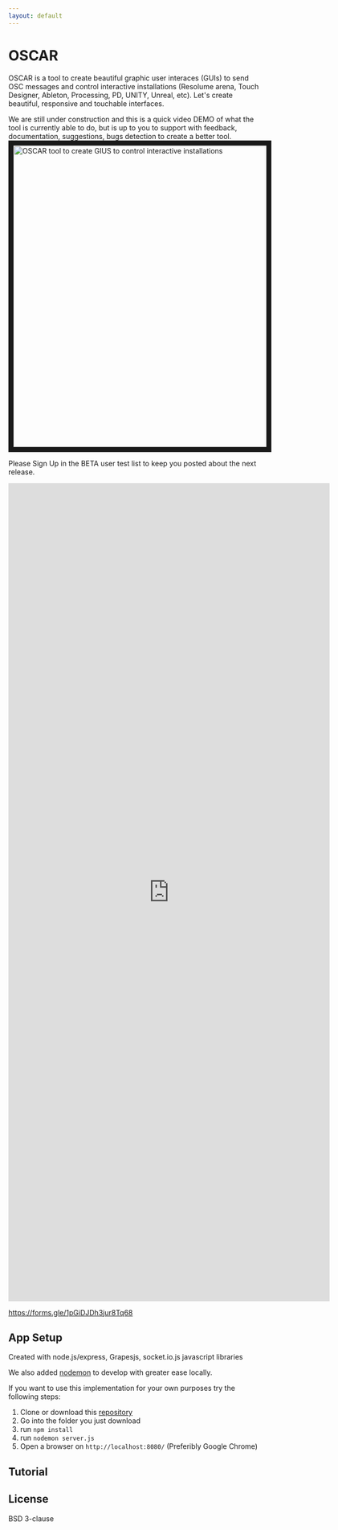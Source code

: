 ```yaml
---
layout: default
---
```


# OSCAR

OSCAR is a tool to create beautiful graphic user interaces (GUIs) to send OSC messages and control interactive installations (Resolume arena, Touch Designer, Ableton, Processing, PD, UNITY, Unreal, etc).
Let's create beautiful, responsive and touchable interfaces.

We are still under construction and this is a quick video DEMO of what the tool is currently able to do, but is up to you to support with feedback, documentation, suggestions, bugs detection to create a better tool. 
<a href="http://www.youtube.com/watch?feature=player_embedded&v=ZcW8zBWRLf0
" target="_blank"><img src="http://img.youtube.com/vi/ZcW8zBWRLf0/0.jpg" 
alt="OSCAR tool to create GIUS to control interactive installations" width="1200" height="600" border="10" /></a>

Please Sign Up in the BETA user test list to keep you posted about the next release.
<iframe src="https://docs.google.com/forms/d/e/1FAIpQLSdVnwJ9l5JzyjN2PP9OrZx5by7lDniyIJPSCUpp-5EfKDMrsQ/viewform?embedded=true" width="640" height="1628" frameborder="0" marginheight="0" marginwidth="0">Loading...</iframe>

https://forms.gle/1pGiDJDh3jur8Tq68


## App Setup

Created with node.js/express, Grapesjs, socket.io.js javascript libraries

We also added [nodemon](https://nodemon.io/) to develop with greater ease locally.

If you want to use this implementation for your own purposes try the following steps:

  1. Clone or download this [repository](https://github.com/trafalmejo/OSCar/)
  2. Go into the folder you just download
  2. run `npm install`
  3. run `nodemon server.js`
  4. Open a browser on `http://localhost:8080/` (Preferibly Google Chrome)

## Tutorial


## License

BSD 3-clause
